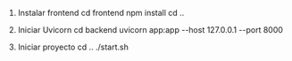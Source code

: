 1. Instalar frontend
cd frontend
npm install
cd ..

2. Iniciar Uvicorn
cd backend
uvicorn app:app --host 127.0.0.1 --port 8000

3. Iniciar proyecto
cd ..
./start.sh